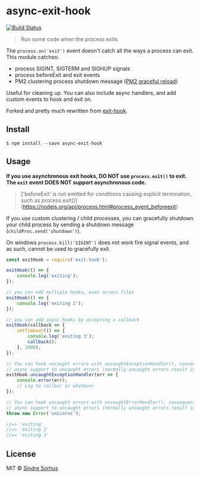 # async-exit-hook
[![Build Status](https://api.travis-ci.org/Tapppi/async-exit-hook.svg)](https://travis-ci.org/Tapppi/async-exit-hook)

> Run some code when the process exits

The `process.on('exit')` event doesn't catch all the ways a process can exit. This module catches:

* process SIGINT, SIGTERM and SIGHUP signals  
* process beforeExit and exit events  
* PM2 clustering process shutdown message ([PM2 graceful reload](http://pm2.keymetrics.io/docs/usage/cluster-mode/#graceful-reload))  

Useful for cleaning up. You can also include async handlers, and add custom events to hook and exit on.

Forked and pretty much rewritten from [exit-hook](https://npmjs.com/package/exit-hook).


## Install

```
$ npm install --save async-exit-hook
```


## Usage
**If you use asynchronous exit hooks, DO NOT use `process.exit()` to exit.
The `exit` event DOES NOT support asynchronous code.**
>['beforeExit' is not emitted for conditions causing explicit termination, such as process.exit()]
(https://nodejs.org/api/process.html#process_event_beforeexit)

If you use custom clustering / child processes, you can gracefully shutdown your child process
by sending a shutdown message (`childProc.send('shutdown')`).

On windows `process.kill('SIGINT')` does not work fire signal events, and as such, cannot be used
to gracefully exit.

```js
const exitHook = require('exit-hook');

exitHook(() => {
    console.log('exiting');
});

// you can add multiple hooks, even across files
exitHook(() => {
    console.log('exiting 2');
});

// you can add async hooks by accepting a callback
exitHook(callback => {
    setTimeout(() => {
        console.log('exiting 3');
        callback();
    }, 1000);
});

// You can hook uncaught errors with uncaughtExceptionHandler(), consequently adding 
// async support to uncaught errors (normally uncaught errors result in a synchronous exit)
exitHook.uncaughtExceptionHandler(err => {
	console.error(err);
	// Log to rollbar or whatever
});

// You can hook uncaught errors with uncaughtErrorHandler(), consequently adding 
// async support to uncaught errors (normally uncaught errors result in a synchronous exit)
throw new Error('unicorns');

//=> 'exiting'
//=> 'exiting 2'
//=> 'exiting 3'
```


## License

MIT © [Sindre Sorhus](http://sindresorhus.com)
